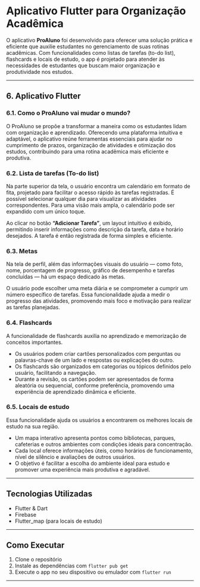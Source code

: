 # Aplicativo Flutter para Organização Acadêmica

O aplicativo **ProAluno** foi desenvolvido para oferecer uma solução prática e eficiente que auxilie estudantes no gerenciamento de suas rotinas acadêmicas. Com funcionalidades como listas de tarefas (to-do list), flashcards e locais de estudo, o app é projetado para atender às necessidades de estudantes que buscam maior organização e produtividade nos estudos.

---

## 6. Aplicativo Flutter

### 6.1. Como o ProAluno vai mudar o mundo?

O ProAluno se propõe a transformar a maneira como os estudantes lidam com organização e aprendizado. Oferecendo uma plataforma intuitiva e adaptável, o aplicativo reúne ferramentas essenciais para ajudar no cumprimento de prazos, organização de atividades e otimização dos estudos, contribuindo para uma rotina acadêmica mais eficiente e produtiva.

### 6.2. Lista de tarefas (To-do list)

Na parte superior da tela, o usuário encontra um calendário em formato de fita, projetado para facilitar o acesso rápido às tarefas registradas. É possível selecionar qualquer dia para visualizar as atividades correspondentes. Para uma visão mais ampla, o calendário pode ser expandido com um único toque.

Ao clicar no botão **“Adicionar Tarefa”**, um layout intuitivo é exibido, permitindo inserir informações como descrição da tarefa, data e horário desejados. A tarefa é então registrada de forma simples e eficiente.

### 6.3. Metas

Na tela de perfil, além das informações visuais do usuário — como foto, nome, porcentagem de progresso, gráfico de desempenho e tarefas concluídas — há um espaço dedicado às metas.

O usuário pode escolher uma meta diária e se comprometer a cumprir um número específico de tarefas. Essa funcionalidade ajuda a medir o progresso das atividades, promovendo mais foco e motivação para realizar as tarefas planejadas.

### 6.4. Flashcards

A funcionalidade de flashcards auxilia no aprendizado e memorização de conceitos importantes.

- Os usuários podem criar cartões personalizados com perguntas ou palavras-chave de um lado e respostas ou explicações do outro.
- Os flashcards são organizados em categorias ou tópicos definidos pelo usuário, facilitando a navegação.
- Durante a revisão, os cartões podem ser apresentados de forma aleatória ou sequencial, conforme preferência, promovendo uma experiência de aprendizado dinâmica e eficiente.

### 6.5. Locais de estudo

Essa funcionalidade ajuda os usuários a encontrarem os melhores locais de estudo na sua região.

- Um mapa interativo apresenta pontos como bibliotecas, parques, cafeterias e outros ambientes com condições ideais para concentração.
- Cada local oferece informações úteis, como horários de funcionamento, nível de silêncio e avaliações de outros usuários.
- O objetivo é facilitar a escolha do ambiente ideal para estudo e promover uma experiência mais produtiva e agradável.

---

## Tecnologias Utilizadas

- Flutter & Dart
- Firebase
- Flutter_map (para locais de estudo)

---

## Como Executar

1. Clone o repositório
2. Instale as dependências com `flutter pub get`
3. Execute o app no seu dispositivo ou emulador com `flutter run`

---
